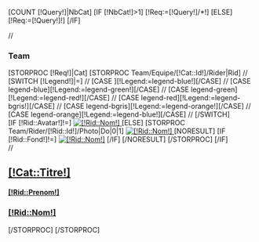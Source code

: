 [COUNT [!Query!]|NbCat]
[IF [!NbCat!]>1]
	[!Req:=[!Query!]/*!]
[ELSE]
	[!Req:=[!Query!]!]
[/IF]
<div class="container">
  //      <h3>Team</h3>
        <div class="row masonry-container js-masonry" data-masonry-options='{ "columnWidth": ".team-item", "itemSelector": ".team-item" }' id="team-container">
		[STORPROC [!Req!]|Cat]
			[STORPROC Team/Equipe/[!Cat::Id!]/Rider|Rid]
//				[SWITCH [!Legend!]|=]
//					[CASE ][!Legend:=legend-blue!][/CASE]
//					[CASE legend-blue][!Legend:=legend-green!][/CASE]
//					[CASE legend-green][!Legend:=legend-red!][/CASE]
//					[CASE legend-red][!Legend:=legend-bgris!][/CASE]
//					[CASE legend-bgris][!Legend:=legend-orange!][/CASE]
//					[CASE legend-orange][!Legend:=legend-blue!][/CASE]
//				[/SWITCH]
				<div class="item-normal team-item">
					<div class="team">
						[IF [!Rid::Avatar!]!=]
							<a href="/[!Lien!]/Rider/[!Rid::Url!]" class="thumbnail" >
								<img class="img-responsive" src="/[!Rid::Avatar!].mini.290x250.jpg" alt="[!Rid::Nom!]" />
							</a>
						[ELSE]
							[STORPROC Team/Rider/[!Rid::Id!]/Photo|Do|0|1]
								<a href="/[!Lien!]/Rider/[!Rid::Url!]" class="thumbnail">
									<img class="img-responsive" src="/[!Do::Image!].mini.290x250.jpg" alt="[!Rid::Nom!]" />
								</a>
								[NORESULT]
									[IF [!Rid::Fond!]!=]
										<a href="/[!Lien!]/Rider/[!Rid::Url!]" class="thumbnail" ><img class="img-responsive" src="/[!Rid::Fond!].mini.260x290.jpg" alt="[!Rid::Nom!]"/></a>
									[/IF]
								[/NORESULT]
							[/STORPROC]
						[/IF]
						<div class="[!Cat::Couleur!]">
							//<h2><a href="/[!Lien!]/Rider/[!Rid::Url!]" >[!Cat::Titre!]</a></h2>
							<h4><a href="/[!Systeme::CurrentMenu::Url!]/[!Cat::Url!]/Rider/[!Rid::Url!]" >[!Rid::Prenom!]</a></h4>
							<h3><a href="/[!Systeme::CurrentMenu::Url!]/[!Cat::Url!]/Rider/[!Rid::Url!]" >[!Rid::Nom!]</a></h3>
						</div>
					</div>
				</div>
			[/STORPROC]
		[/STORPROC]
    	</div>   
</div>
<script type="text/javascript">
		// layout Masonry again after all images have loaded
		imagesLoaded($("#team-container"), function() {
			$("#team-container").masonry();
		});
</script>